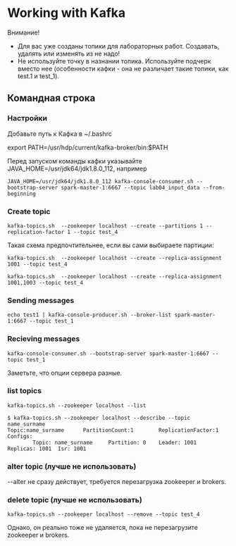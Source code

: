 # Working with Kafka

Внимание! 
* Для вас уже созданы топики для лабораторных работ. Создавать, удалять или изменять из не надо!
* Не используйте точку в назнании топика. Используйте подчерк вместо нее (особенности кафки - она не различает такие топики, как test.1 и test_1).

## Командная строка

### Настройки

Добавьте путь к Кафка в ~/.bashrc

export PATH=/usr/hdp/current/kafka-broker/bin:$PATH

Перед запуском команды кафки указывайте JAVA_HOME=/usr/jdk64/jdk1.8.0_112, например 

`JAVA_HOME=/usr/jdk64/jdk1.8.0_112 kafka-console-consumer.sh --bootstrap-server spark-master-1:6667 --topic lab04_input_data --from-beginning`

### Create topic

`kafka-topics.sh  --zookeeper localhost --create --partitions 1 --replication-factor 1 --topic test_4`

Такая схема предпочтительнее, если вы сами выбираете партиции:

`kafka-topics.sh  --zookeeper localhost --create --replica-assignment 1001 --topic test_4`

`kafka-topics.sh  --zookeeper localhost --create --replica-assignment 1001,1003 --topic test_4`

### Sending messages

`echo test1 | kafka-console-producer.sh --broker-list spark-master-1:6667 --topic test_1` 

### Recieving messages

`kafka-console-consumer.sh --bootstrap-server spark-master-1:6667 --topic test_1`

Заметьте, что опции сервера разные.

### list topics

`kafka-topics.sh --zookeeper localhost --list`

```
$ kafka-topics.sh --zookeeper localhost --describe --topic name_surname 
Topic:name_surname      PartitionCount:1        ReplicationFactor:1     Configs:
        Topic: name_surname     Partition: 0    Leader: 1001    Replicas: 1001  Isr: 1001
```

### alter topic (лучше не использовать)

--alter не сразу действует, требуется перезагрузка zookeeper и brokers.

### delete topic (лучше не использовать)

`kafka-topics.sh --zookeeper localhost --remove --topic test_4`

Однако, он реально тоже не удаляется, пока не перезагрузите zookeeper и brokers.
